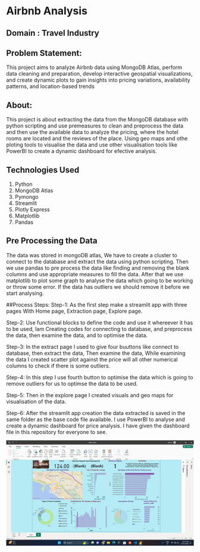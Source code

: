 # Airbnb Analysis

## Domain : Travel Industry

## Problem Statement: 
This project aims to analyze Airbnb data using MongoDB Atlas, perform data cleaning and preparation, develop interactive geospatial visualizations, and create dynamic plots to gain insights into pricing variations, availability patterns, and location-based trends 

## About:
  This project is about extracting the data from the MongoDB database with python scripting and use premeasures to clean and preprocess the data
and then use the available data to analyze the pricing, where the hotel rooms are located and the reviews of the place. Using geo maps and othe ploting tools to visualise the data and use other visualisation tools like PowerBI to create a dynamic dashboard for efective analysis.

## Technologies Used
1. Python
2. MongoDB Atlas
3. Pymongo
4. Streamlit
5. Plotly Express
6. Matplotlib
7. Pandas

## Pre Processing the Data
The data was stored in mongoDB atlas, We have to create a cluster to connect to the database and extract the data using python scripting.
Then we use pandas to pre process the data like finding and removing the blank columns and use appropriate measures to fill the data.
After that we use matplotlib to plot some graph to analyse the data which going to be working or throw some error. If the data has outliers we should remove it before we start analysing.

##Process Steps:
Step-1:
As the first step make a streamlit app with three pages With Home page, Extraction page, Explore page.

Step-2:
Use functional blocks to define the code and use it whereever it has to be used,
Iam Creating codes for connecting to database, and preprocess the data, then examine the data, and to optimise the data.

Step-3:
In the extract page I used to give four buuttons like connect to database, then extract the data, Then examine the data,
While examining the data I created scatter plot against the price will all other numerical columns to check if there is some outliers.

Step-4:
In this step I use fourth button to optimise the data which is going to remove outliers for us to optimse the data to be used.

Step-5:
Then in the explore page I created visuals and geo maps for visualisation of the data.

Step-6:
After the streamlit app creation the data extracted is saved in the same folder as the base code file available.
I use PowerBI to analyse and create a dynamic dashboard for price analysis. I have given the dashboard file in this repository for everyone to see.

![image](https://github.com/praks8870/Airbnb_Analysis/blob/main/PowerBI_Dashboard.png)
